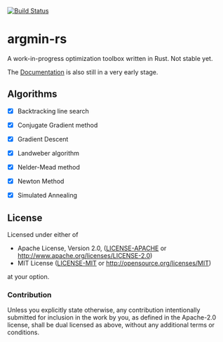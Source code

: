[![Build Status](https://travis-ci.org/stefan-k/argmin-rs.svg?branch=master)](https://travis-ci.org/stefan-k/argmin-rs)

# argmin-rs

A work-in-progress optimization toolbox written in Rust. Not stable yet.

The [Documentation](https://stefan-k.github.io/argmin-rs/argmin/) is also still in a very early stage.


## Algorithms

- [X] Backtracking line search
- [X] Conjugate Gradient method
- [X] Gradient Descent
- [X] Landweber algorithm
- [X] Nelder-Mead method
- [X] Newton Method
- [X] Simulated Annealing


## License

Licensed under either of

  * Apache License, Version 2.0, ([LICENSE-APACHE](LICENSE-APACHE) or http://www.apache.org/licenses/LICENSE-2.0)
  * MIT License ([LICENSE-MIT](LICENSE-MIT) or http://opensource.org/licenses/MIT)

at your option.

### Contribution

Unless you explicitly state otherwise, any contribution intentionally submitted for inclusion in the work by you, as defined in the Apache-2.0 license, shall be dual licensed as above, without any additional terms or conditions.
